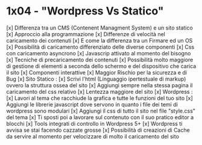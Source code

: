 # 1x04 - "Wordpress Vs Statico"

 [x]  Differenza tra un CMS (Contenent Managment System) e un sito statico
     [x]  Approccio alla programmazione
     [x]  Differenze di velocità nel caricamento dei contenuti
     [x]  E come la differenza tra un Firmare ed un OS
     [x]  Possibilità di caricamento differenziato delle diverse componenti
         [x]  Css con caricamento asyncrono
         [x]  Javascrip attivato al momento del bisogno
         [x]  Tecniche di precaricamento dei contenuti
         [x]  Possibilità molto maggiore di gestione di elementi a seconda dello schermo e del dispositivo che carica il sito
     [x]  Componenti interattive
     [x]  Maggior Rischio per la sicurezza e di Bug
     [x]  Sito Statico :
         [x]  Scrivi l'html (Linguaggio ipertestuale di markup) ovvero la struttura ossea del sito
         [x]  Aggiungi sempre nella stessa pagina il caricamento del css relativo
         [x]  Lentezza maggiore del sito
     [x]  Wordpress :
         [x]  Lavori al tema che racchiude la grafica e tutte le funzioni del tuo sito
             [x]  Aggiungi le librerie javascript dove servono in quanto i file dei temi di wordpress sono modulari
             [x]  Aggiungi il css di tutto il sito nel file "style.css" del tema
             [x]  Ti sposti poi a lavorare sul contenuto con il suo pratico editor a blocchi
 [x]  Tools integrati di controllo in Wordpress 5+
 [x]  Wordpress ti avvisa se stai facendo cazzate grosse
 [x]  Possibilità di creazioni di Cache da servire al momento per velocizzare di molto il caricamento del sito